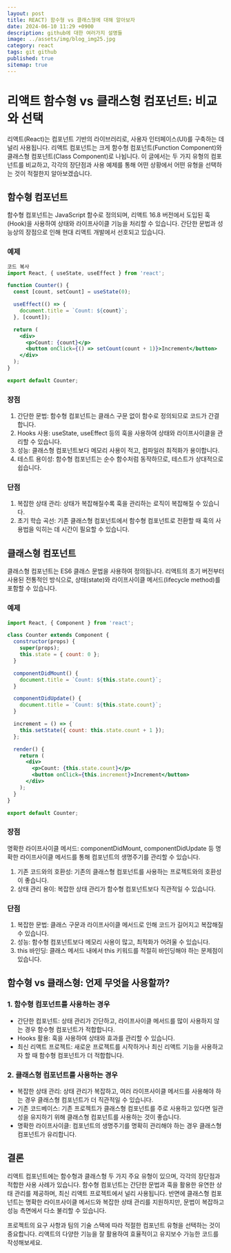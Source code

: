 ```yaml
---
layout: post
title: REACT) 함수형 vs 클래스형에 대해 알아보자
date: 2024-06-10 11:29 +0900
description: github에 대한 여러가지 설명들
image: ../assets/img/blog_img25.jpg
category: react
tags: git github
published: true
sitemap: true
---
```


# 리액트 함수형 vs 클래스형 컴포넌트: 비교와 선택
리액트(React)는 컴포넌트 기반의 라이브러리로, 사용자 인터페이스(UI)를 구축하는 데 널리 사용됩니다. 리액트 컴포넌트는 크게 함수형 컴포넌트(Function Component)와 클래스형 컴포넌트(Class Component)로 나뉩니다. 이 글에서는 두 가지 유형의 컴포넌트를 비교하고, 각각의 장단점과 사용 예제를 통해 어떤 상황에서 어떤 유형을 선택하는 것이 적절한지 알아보겠습니다.   

## 함수형 컴포넌트
함수형 컴포넌트는 JavaScript 함수로 정의되며, 리액트 16.8 버전에서 도입된 훅(Hook)을 사용하여 상태와 라이프사이클 기능을 처리할 수 있습니다. 간단한 문법과 성능상의 장점으로 인해 현대 리액트 개발에서 선호되고 있습니다.     

### 예제

````jsx
코드 복사
import React, { useState, useEffect } from 'react';

function Counter() {
  const [count, setCount] = useState(0);

  useEffect(() => {
    document.title = `Count: ${count}`;
  }, [count]);

  return (
    <div>
      <p>Count: {count}</p>
      <button onClick={() => setCount(count + 1)}>Increment</button>
    </div>
  );
}

export default Counter;
````

### 장점
1. 간단한 문법: 함수형 컴포넌트는 클래스 구문 없이 함수로 정의되므로 코드가 간결합니다.
2. Hooks 사용: useState, useEffect 등의 훅을 사용하여 상태와 라이프사이클을 관리할 수 있습니다.
3. 성능: 클래스형 컴포넌트보다 메모리 사용이 적고, 컴파일러 최적화가 용이합니다.
4. 테스트 용이성: 함수형 컴포넌트는 순수 함수처럼 동작하므로, 테스트가 상대적으로 쉽습니다.

### 단점
1. 복잡한 상태 관리: 상태가 복잡해질수록 훅을 관리하는 로직이 복잡해질 수 있습니다.
2. 초기 학습 곡선: 기존 클래스형 컴포넌트에서 함수형 컴포넌트로 전환할 때 훅의 사용법을 익히는 데 시간이 필요할 수 있습니다.


## 클래스형 컴포넌트
클래스형 컴포넌트는 ES6 클래스 문법을 사용하여 정의됩니다. 리액트의 초기 버전부터 사용된 전통적인 방식으로, 상태(state)와 라이프사이클 메서드(lifecycle method)를 포함할 수 있습니다.

### 예제

````jsx
import React, { Component } from 'react';

class Counter extends Component {
  constructor(props) {
    super(props);
    this.state = { count: 0 };
  }

  componentDidMount() {
    document.title = `Count: ${this.state.count}`;
  }

  componentDidUpdate() {
    document.title = `Count: ${this.state.count}`;
  }

  increment = () => {
    this.setState({ count: this.state.count + 1 });
  };

  render() {
    return (
      <div>
        <p>Count: {this.state.count}</p>
        <button onClick={this.increment}>Increment</button>
      </div>
    );
  }
}

export default Counter;
````

### 장점
명확한 라이프사이클 메서드: componentDidMount, componentDidUpdate 등 명확한 라이프사이클 메서드를 통해 컴포넌트의 생명주기를 관리할 수 있습니다.

1. 기존 코드와의 호환성: 기존의 클래스형 컴포넌트를 사용하는 프로젝트와의 호환성이 좋습니다.
2. 상태 관리 용이: 복잡한 상태 관리가 함수형 컴포넌트보다 직관적일 수 있습니다.

### 단점
1. 복잡한 문법: 클래스 구문과 라이프사이클 메서드로 인해 코드가 길어지고 복잡해질 수 있습니다.
2. 성능: 함수형 컴포넌트보다 메모리 사용이 많고, 최적화가 어려울 수 있습니다.
3. this 바인딩: 클래스 메서드 내에서 this 키워드를 적절히 바인딩해야 하는 문제점이 있습니다.

## 함수형 vs 클래스형: 언제 무엇을 사용할까?

### 1. 함수형 컴포넌트를 사용하는 경우

- 간단한 컴포넌트: 상태 관리가 간단하고, 라이프사이클 메서드를 많이 사용하지 않는 경우 함수형 컴포넌트가 적합합니다.
- Hooks 활용: 훅을 사용하여 상태와 효과를 관리할 수 있습니다.
- 최신 리액트 프로젝트: 새로운 프로젝트를 시작하거나 최신 리액트 기능을 사용하고자 할 때 함수형 컴포넌트가 더 적합합니다.
### 2. 클래스형 컴포넌트를 사용하는 경우

- 복잡한 상태 관리: 상태 관리가 복잡하고, 여러 라이프사이클 메서드를 사용해야 하는 경우 클래스형 컴포넌트가 더 직관적일 수 있습니다.
- 기존 코드베이스: 기존 프로젝트가 클래스형 컴포넌트를 주로 사용하고 있다면 일관성을 유지하기 위해 클래스형 컴포넌트를 사용하는 것이 좋습니다.
- 명확한 라이프사이클: 컴포넌트의 생명주기를 명확히 관리해야 하는 경우 클래스형 컴포넌트가 유리합니다.

## 결론
리액트 컴포넌트에는 함수형과 클래스형 두 가지 주요 유형이 있으며, 각각의 장단점과 적합한 사용 사례가 있습니다. 함수형 컴포넌트는 간단한 문법과 훅을 활용한 유연한 상태 관리를 제공하며, 최신 리액트 프로젝트에서 널리 사용됩니다. 반면에 클래스형 컴포넌트는 명확한 라이프사이클 메서드와 복잡한 상태 관리를 지원하지만, 문법이 복잡하고 성능 측면에서 다소 불리할 수 있습니다.    
    
프로젝트의 요구 사항과 팀의 기술 스택에 따라 적절한 컴포넌트 유형을 선택하는 것이 중요합니다. 리액트의 다양한 기능을 잘 활용하여 효율적이고 유지보수 가능한 코드를 작성해보세요.    








